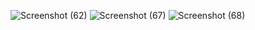 ![Screenshot (62)](https://github.com/Jeeveshmahato/cynthiaugwu-Clone/assets/93731220/bdaa29a4-3106-4873-b664-d94dc348971d)
![Screenshot (67)](https://github.com/Jeeveshmahato/cynthiaugwu-Clone/assets/93731220/0c477fbe-4539-4807-885f-9ffedf1aa97a)
![Screenshot (68)](https://github.com/Jeeveshmahato/cynthiaugwu-Clone/assets/93731220/132dfe43-2f52-4f68-8661-3aa4215b28a6)

